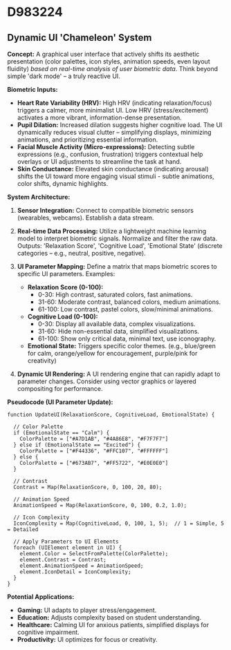 # D983224

## Dynamic UI 'Chameleon' System

**Concept:** A graphical user interface that actively shifts its aesthetic presentation (color palettes, icon styles, animation speeds, even layout fluidity) *based on real-time analysis of user biometric data*.  Think beyond simple 'dark mode' – a truly reactive UI.

**Biometric Inputs:**

*   **Heart Rate Variability (HRV):**  High HRV (indicating relaxation/focus) triggers a calmer, more minimalist UI.  Low HRV (stress/excitement) activates a more vibrant, information-dense presentation.
*   **Pupil Dilation:**  Increased dilation suggests higher cognitive load. The UI dynamically reduces visual clutter – simplifying displays, minimizing animations, and prioritizing essential information.
*   **Facial Muscle Activity (Micro-expressions):**  Detecting subtle expressions (e.g., confusion, frustration) triggers contextual help overlays or UI adjustments to streamline the task at hand.
*   **Skin Conductance:** Elevated skin conductance (indicating arousal) shifts the UI toward more engaging visual stimuli - subtle animations, color shifts, dynamic highlights.

**System Architecture:**

1.  **Sensor Integration:**  Connect to compatible biometric sensors (wearables, webcams).  Establish a data stream.
2.  **Real-time Data Processing:** Utilize a lightweight machine learning model to interpret biometric signals.  Normalize and filter the raw data. Outputs:  'Relaxation Score', 'Cognitive Load', 'Emotional State' (discrete categories – e.g., neutral, positive, negative).
3.  **UI Parameter Mapping:** Define a matrix that maps biometric scores to specific UI parameters. Examples:

    *   **Relaxation Score (0-100):**
        *   0-30:  High contrast, saturated colors, fast animations.
        *   31-60:  Moderate contrast, balanced colors, medium animations.
        *   61-100: Low contrast, pastel colors, slow/minimal animations.
    *   **Cognitive Load (0-100):**
        *   0-30: Display all available data, complex visualizations.
        *   31-60: Hide non-essential data, simplified visualizations.
        *   61-100: Show only critical data, minimal text, use iconography.
    *   **Emotional State:**  Triggers specific color themes. (e.g., blue/green for calm, orange/yellow for encouragement, purple/pink for creativity)
4.  **Dynamic UI Rendering:**  A UI rendering engine that can rapidly adapt to parameter changes. Consider using vector graphics or layered compositing for performance.  

**Pseudocode (UI Parameter Update):**

```
function UpdateUI(RelaxationScore, CognitiveLoad, EmotionalState) {

  // Color Palette
  if (EmotionalState == "Calm") {
    ColorPalette = ["#A7D1AB", "#4A86E8", "#F7F7F7"]
  } else if (EmotionalState == "Excited") {
    ColorPalette = ["#F44336", "#FFC107", "#FFFFFF"]
  } else {
    ColorPalette = ["#673AB7", "#FF5722", "#E0E0E0"]
  }

  // Contrast
  Contrast = Map(RelaxationScore, 0, 100, 20, 80);

  // Animation Speed
  AnimationSpeed = Map(RelaxationScore, 0, 100, 0.2, 1.0);

  // Icon Complexity
  IconComplexity = Map(CognitiveLoad, 0, 100, 1, 5);  // 1 = Simple, 5 = Detailed

  // Apply Parameters to UI Elements
  foreach (UIElement element in UI) {
    element.Color = SelectFromPalette(ColorPalette);
    element.Contrast = Contrast;
    element.AnimationSpeed = AnimationSpeed;
    element.IconDetail = IconComplexity;
  }
}
```

**Potential Applications:**

*   **Gaming:**  UI adapts to player stress/engagement.
*   **Education:**  Adjusts complexity based on student understanding.
*   **Healthcare:**  Calming UI for anxious patients, simplified displays for cognitive impairment.
*   **Productivity:**  UI optimizes for focus or creativity.